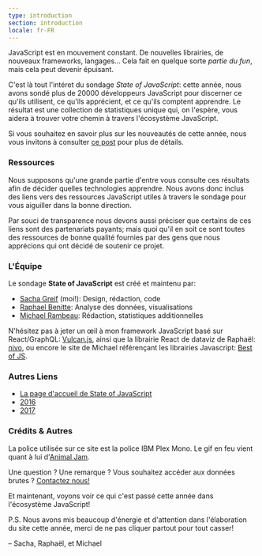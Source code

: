 ```yaml
---
type: introduction
section: introduction
locale: fr-FR
---
```

<span class="first-line"><span class="first-letter">JavaScript</span> est en mouvement constant.</span> De nouvelles librairies, de nouveaux frameworks, langages… Cela fait en quelque sorte *partie du fun*, mais cela peut devenir épuisant. 

C'est là tout l'intéret du sondage *State of JavaScript*: cette année, nous avons sondé plus de 20000 développeurs JavaScript pour discerner ce qu'ils utilisent, ce qu'ils apprécient, et ce qu'ils comptent apprendre. Le résultat est une collection de statistiques unique qui, on l'espère, vous aidera à trouver votre chemin à travers l'écosystème JavaScript. 

Si vous souhaitez en savoir plus sur les nouveautés de cette année,
nous vous invitons à consulter [ce post](https://medium.freecodecamp.org/the-state-of-javascript-2018-8322bcc51bd8) pour plus de détails.

### Ressources

Nous supposons qu'une grande partie d'entre vous consulte ces résultats afin de décider quelles technologies apprendre. Nous avons donc inclus des liens vers des ressources JavaScript utiles à travers le sondage pour vous aiguiller dans la bonne direction. 

Par souci de transparence nous devons aussi préciser que certains de ces liens sont des partenariats payants; mais quoi qu'il en soit ce sont toutes des ressources de bonne qualité fournies par des gens que nous apprécions qui ont décidé de soutenir ce projet. 

### L'Équipe

Le sondage **State of JavaScript** est créé et maintenu par:

- [Sacha Greif](https://twitter.com/sachagreif) (moi!): Design, rédaction, code
- [Raphael Benitte](https://twitter.com/benitteraphael): Analyse des données, visualisations
- [Michael Rambeau](https://twitter.com/michaelrambeau): Rédaction, statistiques additionnelles

N'hésitez pas à jeter un œil à mon framework JavaScript basé sur React/GraphQL: [Vulcan.js](http://vulcanjs.org), ainsi que la librairie React de dataviz de Raphaël: [nivo](https://nivo.rocks), ou encore le site de Michael référençant les librairies Javascript: [Best of JS](https://bestofjs.org).

### Autres Liens

- [La page d'accueil de State of JavaScript](https://stateofjs.com)
- [2016](https://2016.stateofjs.com/)
- [2017](https://2017.stateofjs.com/)

### Crédits & Autres

La police utilisée sur ce site est la police IBM Plex Mono.
Le gif en feu vient quant à lui d'[Animal Jam](https://animal-jam-roleplay.wikia.com/wiki/File:Pixel-fire-gif-1.gif).

Une question ? Une remarque ? Vous souhaitez accéder aux données brutes ? [Contactez nous!](mailto:hello@stateofjs.com)

Et maintenant, voyons voir ce qui c'est passé cette année dans l'écosystème JavaScript!

P.S. Nous avons mis beaucoup d'énergie et d'attention dans l'élaboration du site cette année, merci de ne pas cliquer partout pour tout casser!

<span class="conclusion__byline">– Sacha, Raphaël, et Michael</span>
